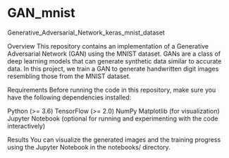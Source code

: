 # GAN_mnist
Generative_Adversarial_Network_keras_mnist_dataset

Overview
This repository contains an implementation of a Generative Adversarial Network (GAN) using the MNIST dataset. GANs are a class of deep learning models that can generate synthetic data similar to accurate data. In this project, we train a GAN to generate handwritten digit images resembling those from the MNIST dataset.

Requirements
Before running the code in this repository, make sure you have the following dependencies installed:

Python (>= 3.6)
TensorFlow (>= 2.0)
NumPy
Matplotlib (for visualization)
Jupyter Notebook (optional for running and experimenting with the code interactively)

Results
You can visualize the generated images and the training progress using the Jupyter Notebook in the notebooks/ directory.
